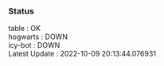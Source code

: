 ### Status


table : OK  
hogwarts : DOWN  
icy-bot : DOWN  
Latest Update : 2022-10-09 20:13:44.076931
